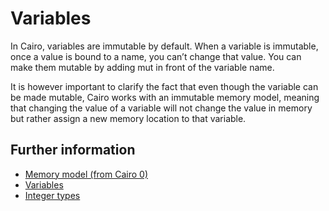 # Variables

In Cairo, variables are immutable by default.
When a variable is immutable, once a value is bound to a name, you can’t change that value.
You can make them mutable by adding mut in front of the variable name.

It is however important to clarify the fact that even though the variable can be made mutable, Cairo works with an immutable memory model, meaning that changing the value of a variable will not change the value in memory but rather assign a new memory location to that variable.

## Further information

- [Memory model (from Cairo 0)](https://www.cairo-lang.org/docs/how_cairo_works/cairo_intro.html#memory-model)
- [Variables](https://book.cairo-lang.org/ch02-01-variables-and-mutability.html)
- [Integer types](https://book.cairo-lang.org/ch02-02-data-types.html#integer-types)
